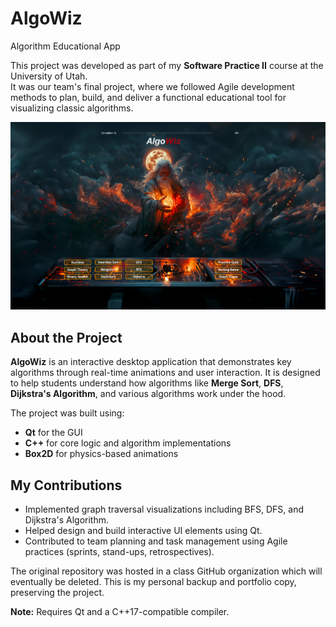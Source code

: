 # AlgoWiz

Algorithm Educational App

This project was developed as part of my **Software Practice II** course at the University of Utah.  
It was our team's final project, where we followed Agile development methods to plan, build, and deliver a functional educational tool for visualizing classic algorithms.

![AlgoWiz Main Menu](images/AlgoWiz%20Main%20Menu.png)

## About the Project
**AlgoWiz** is an interactive desktop application that demonstrates key algorithms through real-time animations and user interaction. It is designed to help students understand how algorithms like **Merge Sort**, **DFS**, **Dijkstra's Algorithm**, and various algorithms work under the hood.

The project was built using:
- **Qt** for the GUI
- **C++** for core logic and algorithm implementations
- **Box2D** for physics-based animations

## My Contributions
- Implemented graph traversal visualizations including BFS, DFS, and Dijkstra's Algorithm.
- Helped design and build interactive UI elements using Qt.
- Contributed to team planning and task management using Agile practices (sprints, stand-ups, retrospectives).

The original repository was hosted in a class GitHub organization which will eventually be deleted. This is my personal backup and portfolio copy, preserving the project.

**Note:** Requires Qt and a C++17-compatible compiler.
